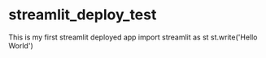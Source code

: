 # streamlit_deploy_test
This is my first streamlit deployed app
import streamlit as st 
st.write('Hello World')

